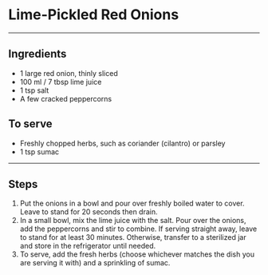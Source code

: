 # Lime-Pickled Red Onions

---

## Ingredients

* 1 large red onion, thinly sliced
* 100 ml / 7 tbsp lime juice
* 1 tsp salt
* A few cracked peppercorns

## To serve

* Freshly chopped herbs, such as coriander (cilantro) or parsley
* 1 tsp sumac

---

## Steps

1.  Put the onions in a bowl and pour over freshly boiled water to cover. Leave to stand for 20 seconds then drain.
2.  In a small bowl, mix the lime juice with the salt. Pour over the onions, add the peppercorns and stir to combine. If serving straight away, leave to stand for at least 30 minutes. Otherwise, transfer to a sterilized jar and store in the refrigerator until needed.
3.  To serve, add the fresh herbs (choose whichever matches the dish you are serving it with) and a sprinkling of sumac.
